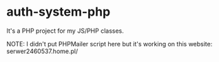 # auth-system-php
 
It's a PHP project for my JS/PHP classes.

NOTE:
I didn't put PHPMailer script here but it's working on this website:
serwer2460537.home.pl/
